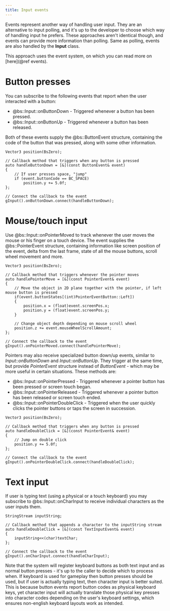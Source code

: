 ```yaml
---
title: Input events
---
```


Events represent another way of handling user input. They are an alternative to input polling, and it's up to the developer to choose which way of handling input he prefers. These approaches aren't identical though, and events can provide more information than polling. Same as polling, events are also handled by the **Input** class.

This approach uses the event system, on which you can read more on [here](@ref events).

# Button presses
You can subscribe to the following events that report when the user interacted with a button:
 - @bs::Input::onButtonDown - Triggered whenever a button has been pressed.
 - @bs::Input::onButtonUp - Triggered whenever a button has been released.
 
Both of these events supply the @bs::ButtonEvent structure, containing the code of the button that was pressed, along with some other information.

~~~~~~~~~~~~~{.cpp}
Vector3 position(BsZero);

// Callback method that triggers when any button is pressed
auto handleButtonDown = [&](const ButtonEvent& event)
{
	// If user presses space, "jump"
	if (event.buttonCode == BC_SPACE)
		position.y += 5.0f;
};

// Connect the callback to the event
gInput().onButtonDown.connect(handleButtonDown);
~~~~~~~~~~~~~

# Mouse/touch input
Use @bs::Input::onPointerMoved to track whenever the user moves the mouse or his finger on a touch device. The event supplies the @bs::PointerEvent structure, containing information like screen position of the event, delta from the last frame, state of all the mouse buttons, scroll wheel movement and more.

~~~~~~~~~~~~~{.cpp}
Vector3 position(BsZero);

// Callback method that triggers whenever the pointer moves
auto handlePointerMove = [&](const PointerEvent& event)
{
	// Move the object in 2D plane together with the pointer, if left mouse button is pressed
	if(event.buttonStates[(int)PointerEventButton::Left])
	{
		position.x = (float)event.screenPos.x;
		position.y = (float)event.screenPos.y;
	}
	
	// Change object depth depending on mouse scroll wheel
	position.z += event.mouseWheelScrollAmount;
};

// Connect the callback to the event
gInput().onPointerMoved.connect(handlePointerMove);
~~~~~~~~~~~~~

Pointers may also receive specialized button down/up events, similar to *Input::onButtonDown* and *Input::onButtonUp*. They trigger at the same time, but provide *PointerEvent* structure instead of *ButtonEvent* - which may be more useful in certain situations. These methods are:
 - @bs::Input::onPointerPressed - Triggered whenever a pointer button has been pressed or screen touch began.
 - @bs::Input::onPointerReleased - Triggered whenever a pointer button has been released or screen touch ended.
 - @bs::Input::onPointerDoubleClick - Triggered when the user quickly clicks the pointer buttons or taps the screen in succession.
 
~~~~~~~~~~~~~{.cpp}
Vector3 position(BsZero);

// Callback method that triggers when any button is pressed
auto handleDoubleClick = [&](const PointerEvent& event)
{
	// Jump on double click
	position.y += 5.0f;
};

// Connect the callback to the event
gInput().onPointerDoubleClick.connect(handleDoubleClick);
~~~~~~~~~~~~~

# Text input
If user is typing text (using a physical or a touch keyboard) you may subscribe to @bs::Input::onCharInput to receive individual characters as the user inputs them. 

~~~~~~~~~~~~~{.cpp}
StringStream inputString;

// Callback method that appends a character to the inputString stream
auto handleDoubleClick = [&](const TextInputEvent& event)
{
	inputString<<(char)textChar;
};

// Connect the callback to the event
gInput().onCharInput.connect(handleCharInput);
~~~~~~~~~~~~~

Note that the system will register keyboard buttons as both text input and as normal button presses - it's up to the caller to decide which to process when. If keyboard is used for gameplay then button presses should be used, but if user is actually typing text, then character input is better suited. This is because button events report button codes as physical keyboard keys, yet character input will actually translate those physical key presses into character codes depending on the user's keyboard settings, which ensures non-english keyboard layouts work as intended.